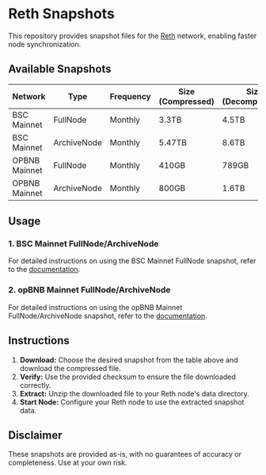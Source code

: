 # Reth Snapshots

This repository provides snapshot files for the [Reth](https://github.com/bnb-chain/reth) network, enabling faster node synchronization.

## Available Snapshots

| Network       | Type        | Frequency | Size (Compressed) | Size (Decompressed) | Download Link                                                                                     | CheckSum                                                                 |
|---------------|-------------|-----------|-------------------|---------------------|---------------------------------------------------------------------------------------------------|--------------------------------------------------------------------------|
| BSC Mainnet   | FullNode    | Monthly   | 3.3TB             | 4.5TB              | [Download](https://pub-c0627345c16f47ab858c9469133073a8.r2.dev/bsc-reth-20241126.tar.lz4)             | 0d1a53e481b4caa5f693867019cb5f24(MD5)                                    |
| BSC Mainnet   | ArchiveNode | Monthly   | 5.47TB             | 8.6TB               | [Download](https://pub-c0627345c16f47ab858c9469133073a8.r2.dev/bsc-reth-archive-20241126.tar.lz4) | e96799cd025027a3f830ef6d7ac21d84(MD5)                                                                  |
| OPBNB Mainnet | FullNode    | Monthly   | 410GB             | 789GB               | [Download](https://opbnb-snapshot-mainnet.bnbchain.org/geth-reth-full-20241008.tar.gz)            | 945720671d518dde84dd0027671fa398c78a8ed7ea12cb91d9e2fdc0cec7b1a8(SHA256) |
| OPBNB Mainnet | ArchiveNode | Monthly   | 800GB             | 1.6TB              | [Download](https://opbnb-snapshot-mainnet.bnbchain.org/geth-reth-archive-20241031.tar.gz)         | d353c2ee686a2cabfe936e8b1c61a82834e32557b0e7f636d8b1dce1c7127736(SHA256) |

## Usage

### 1. BSC Mainnet FullNode/ArchiveNode

For detailed instructions on using the BSC Mainnet FullNode snapshot, refer to the [documentation](./guild/bsc-reth-snapshot.md).

### 2. opBNB Mainnet FullNode/ArchiveNode

For detailed instructions on using the opBNB Mainnet FullNode/ArchiveNode snapshot, refer to the [documentation](./guild/opBNB-reth-snapshot.md).

## Instructions

1. **Download:** Choose the desired snapshot from the table above and download the compressed file.
2. **Verify:** Use the provided checksum to ensure the file downloaded correctly.
3. **Extract:** Unzip the downloaded file to your Reth node's data directory.
4. **Start Node:** Configure your Reth node to use the extracted snapshot data.

## Disclaimer

These snapshots are provided as-is, with no guarantees of accuracy or completeness. Use at your own risk.
